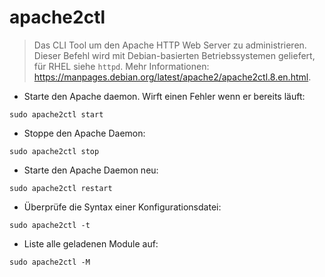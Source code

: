 # apache2ctl

> Das CLI Tool um den Apache HTTP Web Server zu administrieren.
> Dieser Befehl wird mit Debian-basierten Betriebssystemen geliefert, für RHEL siehe `httpd`.
> Mehr Informationen: <https://manpages.debian.org/latest/apache2/apache2ctl.8.en.html>.

- Starte den Apache daemon. Wirft einen Fehler wenn er bereits läuft:

`sudo apache2ctl start`

- Stoppe den Apache Daemon:

`sudo apache2ctl stop`

- Starte den Apache Daemon neu:

`sudo apache2ctl restart`

- Überprüfe die Syntax einer Konfigurationsdatei:

`sudo apache2ctl -t`

- Liste alle geladenen Module auf:

`sudo apache2ctl -M`
